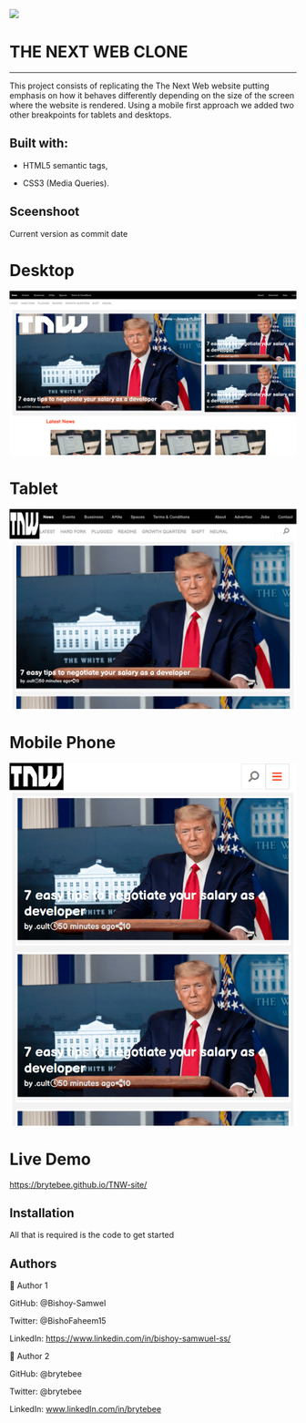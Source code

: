 ![](https://img.shields.io/badge/Microverse-blueviolet)

# THE NEXT WEB CLONE
***
This project consists of replicating the The Next Web website putting emphasis on how it behaves differently depending on the size of the screen where the website is rendered.
Using a mobile first approach we added two other breakpoints for tablets and desktops.

## Built with:

* HTML5 semantic tags,

* CSS3 (Media Queries).

## Sceenshoot

Current version as commit date
# Desktop
![alt text](https://github.com/brytebee/TNW-site/blob/4998afe225c8f075da58c8bc70984fed43eab972/brytebee.github.io_TNW-site_%20-%20Desktop.png)

# Tablet
![alt text](https://github.com/brytebee/TNW-site/blob/main/brytebee.github.io_TNW-site_%20-%20Tablet.png)

# Mobile Phone
![alt text](https://github.com/brytebee/TNW-site/blob/main/brytebee.github.io_TNW-site_%20%20-mobile%20L.png)

# Live Demo

https://brytebee.github.io/TNW-site/

## Installation
All that is required is the code to get started

## Authors

👤 Author 1

GitHub: @Bishoy-Samwel

Twitter: @BishoFaheem15

LinkedIn: https://www.linkedin.com/in/bishoy-samwuel-ss/


👤 Author 2

GitHub: @brytebee

Twitter: @brytebee

LinkedIn: www.linkedIn.com/in/brytebee
